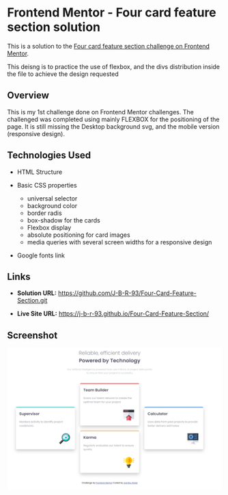 # Frontend Mentor - Four card feature section solution

This is a solution to the [Four card feature section challenge on Frontend Mentor](https://www.frontendmentor.io/challenges/four-card-feature-section-weK1eFYK).

This deisng is to practice the use of flexbox, and the divs distribution inside the file to achieve the design requested

## Overview

This is my 1st challenge done on Frontend Mentor challenges.
The challenged was completed using mainly FLEXBOX for the positioning of the page.
It is still missing the Desktop background svg, and the mobile version (responsive design).

## Technologies Used

- HTML Structure
- Basic CSS properties

  - universal selector
  - background color
  - border radis
  - box-shadow for the cards
  - Flexbox display
  - absolute positioning for card images
  - media queries with several screen widths for a responsive design

- Google fonts link

## Links

- **Solution URL:** https://github.com/J-B-R-93/Four-Card-Feature-Section.git

- **Live Site URL:** https://j-b-r-93.github.io/Four-Card-Feature-Section/

## Screenshot

<img src="images/Screenshot.JPG" alt="Screenshot of the 4card feature secton" />
